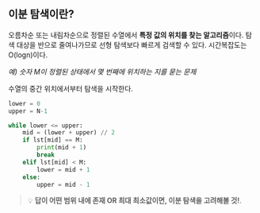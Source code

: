 ## **이분 탐색이란?**

오름차순 또는 내림차순으로 정렬된 수열에서 **특정 값의 위치를 찾는 알고리즘**이다. 탐색 대상을 반으로 줄여나가므로 선형 탐색보다 빠르게 검색할 수 있다.  시간복잡도는 O(logn)이다.

*예) 숫자 M이 정렬된 상태에서 몇 번째에 위치하는 지를 묻는 문제*

수열의 중간 위치에서부터 탐색을 시작한다.

```python
lower = 0
upper = N-1

while lower <= upper:
    mid = (lower + upper) // 2
    if lst[mid] == M:
        print(mid + 1)
        break
    elif lst[mid] < M:
        lower = mid + 1
    else:
        upper = mid - 1
```

> 💡 **답이 어떤 범위 내에 존재 OR 최대 최소값이면, 이분 탐색을 고려해볼 것!**.
